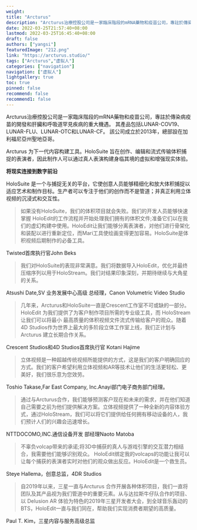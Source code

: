 ```yaml
---
weight: 
title: "Arcturus"
description: "Arcturus治療控股公司是一家臨床階段的mRNA藥物和疫苗公司，專註於傳染病疫苗的開發和肝臟和呼吸道罕見疾病的重大機遇。 其產品包括LUNAR-COV19、LUNAR-FLU、LUNAR-OTC和LUNAR-CF。 該公司成立於2013年，總部設在加利福尼亞州聖地亞哥。"
date: 2022-03-25T21:57:40+08:00
lastmod: 2022-03-25T16:45:40+08:00
draft: false
authors: ["yangsi"]
featuredImage: "212.png"
link: "https://arcturus.studio/"
tags: ["Arcturus","虚拟人"]
categories: ["navigation"]
navigation: ["虚拟人"]
lightgallery: true
toc: true
pinned: false
recommend: false
recommend1: false
---
```


Arcturus治療控股公司是一家臨床階段的mRNA藥物和疫苗公司，專註於傳染病疫苗的開發和肝臟和呼吸道罕見疾病的重大機遇。 其產品包括LUNAR-COV19、LUNAR-FLU、LUNAR-OTC和LUNAR-CF。 該公司成立於2013年，總部設在加利福尼亞州聖地亞哥。

Arcturus 为下一代内容构建工具。HoloSuite 旨在创作、编辑和流式传输体积捕捉的表演者，因此制作人可以通过真人表演构建身临其境的虚拟和增强现实体验。

**将现实连接到数字前沿**

HoloSuite 是一个与捕捉无关的平台，它使创意人员能够精细化和放大体积捕捉以适应艺术和制作目标。生产者可以专注于他们的创作而不是管道；并真正利用立体视频的沉浸式和交互性。

> 如果没有HoloSuite，我们的体积项目就会失败。我们的开发人员能够快速掌握 HoloEdit的工作流程并开始处理我们拥有的体积文件;准备它们以在我们的虚幻构建中使用。HoloEdit让我们能够分离表演者，对他们进行骨架化和装配以进行重新定位，而Mari工具使绘画变得更加容易。HoloSuite是体积视频后期制作的必备工具。

Twisted首席执行官John Beks

> 我们对HoloSuite的表现非常满意。我们将数据导入HoloEdit，优化并最终压缩序列以用于HoloStream。我们对结果印象深刻，并期待继续与大角星的关系。

Atsushi Date,SV 业务发展中心高级 
总经理，Canon Volumetric Video Studio

> 几年来，Arcturus和HoloSuite一直是Crescent工作室不可或缺的一部分。HoloEdit 为我们提供了为客户制作项目所需的专业级工具，而
> HoloStream 让我们可以将最小 最高质量的体积视频文件流式传输给客户的观众。随着4D Studios作为世界上最大的多阶段立体工作室上线，我们正计划与Arcturus 建立长期合作关系。

Crescent Studios和4D Studios首席执行官 Kotani Hajime

> 立体视频是一种超越传统视频所能提供的方式，这是我们的客户明确回应的方式。我们的客户希望利用立体视频和AR等技术让他们的生活更轻松、更美好，我们很乐意为您效劳。

Toshio Takase,Far East Company, 
Inc.Anayi部门电子商务部门经理。

> 通过与Arcturus合作，我们能够预测客户现在和未来的需求，并在他们知道自己需要之前为他们提供解决方案。立体视频提供了一种全新的内容体验方式，通过HoloStream，我们可以将它们提供给任何拥有移动设备的人，我们预计人们的兴趣会迅速增长。 

NTTDOCOMO,INC.通信设备开发 
部经理Naoto Matoba

> 不辜负volcap带来的承诺;将3D中捕获的真人与游戏引擎的交互潜力相结合，我需要他们能够识别观众。
> HoloEdit绑定我的volcaps的功能让我可以让每个捕获的表演者实时对他们的观众做出反应。HoloEdit是一个救生员。

Steye Hallema，创意总监，4DR Studios

> 自2019年以来，三星一直与Arcturus 合作开展各种体积项目，我们一直将团队及其产品视为我们管道中的重要元素。从与达拉斯牛仔队合作的项目、以 Delusion AR 体验为特色的2019年三星开发者大会，到全球音乐轰动的BTS，HoloEdit一直与我们同在，帮助我们实现消费者期望的高质量。

Paul T. Kim，三星内容与服务高级总监

